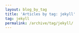 ```yaml
---
layout: blog_by_tag
title: 'Articles by tag: jekyll'
tag: jekyll
permalink: /archive/tag/jekyll/
---
```

